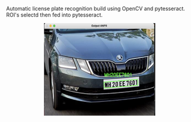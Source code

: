 Automatic license plate recognition build using OpenCV and pytesseract. ROI's selectd then fed into pytesseract.

<p align="center">
<img src="license.png" width="300" height="250" title="Detect image">
</p>
